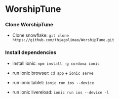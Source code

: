 # WorshipTune

### Clone WorshipTune
* Clone snowflake: `git clone https://github.com/thiagolimao/WorshipTune.git`

### Install dependencies
* install ionic: `npm install -g cordova ionic`

* run ionic browser: `cd app` + `ionic serve`

* run ionic tablet: `ionic run ios --device`

* run ionic livereload: `ionic run ios --device -l`
